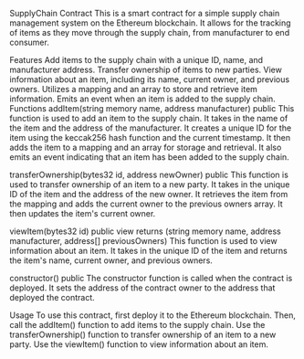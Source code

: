 SupplyChain Contract
This is a smart contract for a simple supply chain management system on the Ethereum blockchain. It allows for the tracking of items as they move through the supply chain, from manufacturer to end consumer.

Features
Add items to the supply chain with a unique ID, name, and manufacturer address.
Transfer ownership of items to new parties.
View information about an item, including its name, current owner, and previous owners.
Utilizes a mapping and an array to store and retrieve item information.
Emits an event when an item is added to the supply chain.
Functions
addItem(string memory name, address manufacturer) public
This function is used to add an item to the supply chain. It takes in the name of the item and the address of the manufacturer. It creates a unique ID for the item using the keccak256 hash function and the current timestamp. It then adds the item to a mapping and an array for storage and retrieval. It also emits an event indicating that an item has been added to the supply chain.

transferOwnership(bytes32 id, address newOwner) public
This function is used to transfer ownership of an item to a new party. It takes in the unique ID of the item and the address of the new owner. It retrieves the item from the mapping and adds the current owner to the previous owners array. It then updates the item's current owner.

viewItem(bytes32 id) public view returns (string memory name, address manufacturer, address[] previousOwners)
This function is used to view information about an item. It takes in the unique ID of the item and returns the item's name, current owner, and previous owners.

constructor() public
The constructor function is called when the contract is deployed. It sets the address of the contract owner to the address that deployed the contract.

Usage
To use this contract, first deploy it to the Ethereum blockchain. Then, call the addItem() function to add items to the supply chain. Use the transferOwnership() function to transfer ownership of an item to a new party. Use the viewItem() function to view information about an item.
